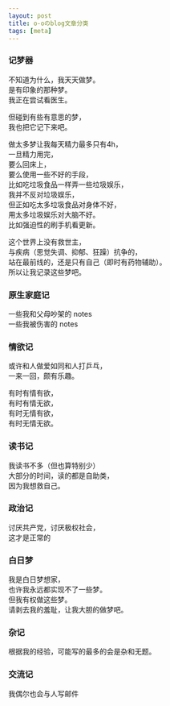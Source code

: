 ```yaml
---
layout: post
title: o-oのblog文章分类
tags: [meta]
---
```


### 记梦器

不知道为什么，我天天做梦。  
是有印象的那种梦。  
我正在尝试看医生。  
    

但碰到有些有意思的梦，  
我也把它记下来吧。


做太多梦让我每天精力最多只有4h，  
一旦精力用完，  
要么回床上，  
要么使用一些不好的手段，  
比如吃垃圾食品一样弄一些垃圾娱乐，  
我并不反对垃圾娱乐，  
但正如吃太多垃圾食品对身体不好，  
用太多垃圾娱乐对大脑不好。  
比如强迫性的刷手机看更新。  


这个世界上没有救世主，  
与疾病（思觉失调、抑郁、狂躁）抗争的，  
站在最前线的，还是只有自己（即时有药物辅助）。  
所以让我记录这些梦吧。  


### 原生家庭记

一些我和父母吵架的 notes  
一些我被伤害的 notes


### 情欲记

或许和人做爱如同和人打乒乓，  
一来一回，颇有乐趣。  


有时有情有欲，  
有时有情无欲，  
有时无情有欲，  
有时无情无欲。  


### 读书记

我读书不多（但也算特别少）  
大部分的时间，读的都是自助类，  
因为我想救自己。  

### 政治记

讨厌共产党，讨厌极权社会，  
这才是正常的


### 白日梦

我是白日梦想家，  
也许我永远都实现不了一些梦。  
但我有权做这些梦。  
请剥去我的羞耻，让我大胆的做梦吧。  


### 杂记

根据我的经验，可能写的最多的会是杂和无题。


### 交流记

我偶尔也会与人写邮件

